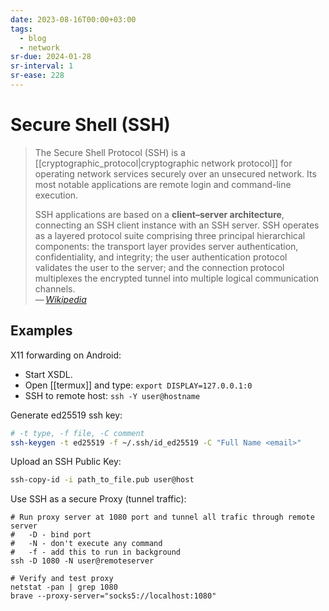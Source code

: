 ```yaml
---
date: 2023-08-16T00:00+03:00
tags:
  - blog
  - network
sr-due: 2024-01-28
sr-interval: 1
sr-ease: 228
---
```


# Secure Shell (SSH)

> The Secure Shell Protocol (SSH) is a
> [[cryptographic_protocol|cryptographic network protocol]] for operating
> network services securely over an unsecured network. Its most notable
> applications are remote login and command-line execution.
>
> SSH applications are based on a **client–server architecture**,
> connecting an SSH client instance with an SSH server. SSH operates as a
> layered protocol suite comprising three principal hierarchical
> components: the transport layer provides server authentication,
> confidentiality, and integrity; the user authentication protocol
> validates the user to the server; and the connection protocol multiplexes
> the encrypted tunnel into multiple logical communication channels.\
> — <cite>[Wikipedia](https://en.wikipedia.org/wiki/Secure_Shell_Protocol)</cite>

## Examples

X11 forwarding on Android:

- Start XSDL.
- Open [[termux]] and type: `export DISPLAY=127.0.0.1:0`
- SSH to remote host: `ssh -Y user@hostname`

Generate ed25519 ssh key:

```sh
# -t type, -f file, -C comment
ssh-keygen -t ed25519 -f ~/.ssh/id_ed25519 -C "Full Name <email>"
```

Upload an SSH Public Key:

```sh
ssh-copy-id -i path_to_file.pub user@host
```

Use SSH as a secure Proxy (tunnel traffic):

```
# Run proxy server at 1080 port and tunnel all trafic through remote server
#   -D - bind port
#   -N - don't execute any command
#   -f - add this to run in background
ssh -D 1080 -N user@remoteserver

# Verify and test proxy
netstat -pan | grep 1080
brave --proxy-server="socks5://localhost:1080"
```
